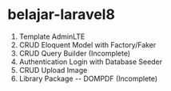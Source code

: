 # belajar-laravel8

1. Template AdminLTE
2. CRUD Eloquent Model with Factory/Faker
3. CRUD Query Builder (Incomplete)
4. Authentication Login with Database Seeder
5. CRUD Upload Image
6. Library Package
  -- DOMPDF (Incomplete)